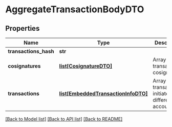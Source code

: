 # AggregateTransactionBodyDTO

## Properties
Name | Type | Description | Notes
------------ | ------------- | ------------- | -------------
**transactions_hash** | **str** |  | 
**cosignatures** | [**list[CosignatureDTO]**](CosignatureDTO.md) | Array of transaction cosignatures. | 
**transactions** | [**list[EmbeddedTransactionInfoDTO]**](EmbeddedTransactionInfoDTO.md) | Array of transactions initiated by different accounts. | 

[[Back to Model list]](../README.md#documentation-for-models) [[Back to API list]](../README.md#documentation-for-api-endpoints) [[Back to README]](../README.md)


